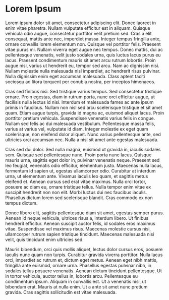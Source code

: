 # Lorem Ipsum
Lorem ipsum dolor sit amet, consectetur adipiscing elit. Donec laoreet in enim vitae pharetra. Nullam vulputate efficitur est in aliquam. Quisque vehicula odio augue, consectetur porttitor velit pretium sed. Cras a elit consequat, mattis ante nec, imperdiet massa. Integer tempus fringilla ante, ornare convallis lorem elementum non. Quisque vel porttitor felis. Praesent vitae purus mi. Nullam viverra eget augue nec tempus. Donec mattis, dui ac pellentesque venenatis, velit justo sodales urna, quis luctus lacus purus eu lacus. Praesent condimentum mauris sit amet arcu rutrum lobortis. Proin augue nisi, varius ut hendrerit eu, tempor sed arcu. Nam ac dignissim nisi. Nullam molestie nulla malesuada nisl imperdiet, ac hendrerit risus pulvinar. Nulla dignissim enim eget accumsan malesuada. Class aptent taciti sociosqu ad litora torquent per conubia nostra, per inceptos himenaeos.

Cras sed finibus nisi. Sed tristique varius tempus. Sed consectetur tristique ornare. Proin egestas, diam in rutrum porta, nunc orci efficitur augue, ut facilisis nulla lectus id nisi. Interdum et malesuada fames ac ante ipsum primis in faucibus. Nullam non nisl sed arcu scelerisque tristique et sit amet quam. Etiam augue turpis, gravida id magna ac, euismod aliquet lacus. Proin porttitor pretium vehicula. Suspendisse venenatis varius felis in congue. Nullam sed felis ac dui malesuada vestibulum. Pellentesque massa felis, varius at varius vel, vulputate id diam. Integer molestie ex eget quam scelerisque, non eleifend dolor aliquet. Nunc varius pellentesque ante, sed ultricies orci accumsan nec. Nulla a nisl sit amet ante egestas malesuada.

Cras sed dui dolor. Sed nulla magna, euismod ut gravida in, iaculis sodales sem. Quisque sed pellentesque nunc. Proin porta nunc lacus. Quisque mauris urna, sagittis eget dolor in, pulvinar venenatis neque. Praesent sed leo feugiat, venenatis odio efficitur, elementum justo. Maecenas nulla lacus, fermentum id sapien ut, egestas ullamcorper odio. Curabitur at interdum urna, ut elementum ante. Vivamus iaculis leo quam, et sagittis metus eleifend et. Aenean cursus sed erat vitae maximus. Nulla orci tortor, posuere ac diam eu, ornare tristique tellus. Nulla tempor enim vitae ex suscipit hendrerit non non elit. Morbi luctus dui nec faucibus iaculis. Phasellus dictum lorem sed scelerisque blandit. Cras commodo ex non tempus dictum.

Donec libero elit, sagittis pellentesque diam sit amet, egestas semper purus. Aenean id neque vehicula, ultrices risus a, interdum libero. Ut finibus hendrerit efficitur. Aenean suscipit auctor felis, id sodales eros maximus vitae. Suspendisse vel maximus risus. Maecenas molestie cursus nisi, ullamcorper rutrum sapien tristique tincidunt. Maecenas malesuada nisi velit, quis tincidunt enim ultricies sed.

Mauris bibendum, orci quis mollis aliquet, lectus dolor cursus eros, posuere iaculis nunc quam non turpis. Curabitur gravida viverra porttitor. Nulla lacus orci, imperdiet ac rutrum et, dictum eget metus. Aenean eget nibh mattis, fringilla ante euismod, ornare urna. Phasellus egestas pulvinar nibh, in sodales tellus posuere venenatis. Aenean dictum tincidunt pellentesque. Ut in tortor vehicula, auctor tellus in, lobortis arcu. Pellentesque eu condimentum ipsum. Aliquam in convallis est. Ut a venenatis nisi, ut bibendum erat. Mauris at nulla enim. Ut a ante sit amet nunc pretium gravida. Cras sagittis sollicitudin est vitae malesuada.

